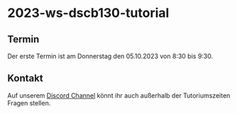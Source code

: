 # 2023-ws-dscb130-tutorial

## Termin

Der erste Termin ist am Donnerstag den 05.10.2023 von 8:30 bis 9:30.

## Kontakt

Auf unserem [Discord Channel](https://discord.gg/2WsZuAya) könnt ihr auch außerhalb der Tutoriumszeiten Fragen stellen.
